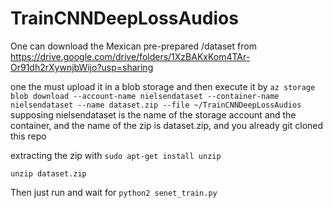 # TrainCNNDeepLossAudios

One can download the Mexican pre-prepared /dataset from https://drive.google.com/drive/folders/1XzBAKxKom4TAr-Or91dh2rXywnjbWijo?usp=sharing

one the must upload it in a blob storage
and then execute it by 
`az storage blob download --account-name nielsendataset --container-name nielsendataset --name dataset.zip --file ~/TrainCNNDeepLossAudios `
supposing nielsendataset is the name of the storage account and the container, and the name of the zip is dataset.zip, and you already git cloned this repo

extracting the zip with
`sudo apt-get install unzip`

`unzip dataset.zip`

Then just run and wait for 
`python2 senet_train.py`
